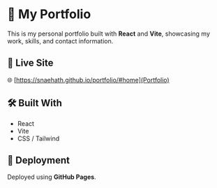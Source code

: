 # 🚀 My Portfolio

This is my personal portfolio built with **React** and **Vite**, showcasing my work, skills, and contact information.

## 🔗 Live Site

🌐 [https://snaehath.github.io/portfolio/#home](Portfolio)

## 🛠️ Built With

- React
- Vite
- CSS / Tailwind 

## 🚀 Deployment

Deployed using **GitHub Pages**.